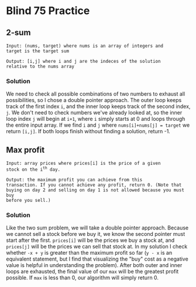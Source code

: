 # Blind 75 Practice

## 2-sum

<code>Input: (nums, target) where nums is an array of integers and target is the target sum </code>

<code>Output: [i,j] where i and j are the indeces of the solution relative to the nums array </code>

### Solution

We need to check all possible combinations of two numbers to exhaust all possibilities, so I chose a double pointer approach. The outer loop keeps track of the first index `i`, and the inner loop keeps track of the second index, `j`. We don't need to check numbers we've already looked at, so the inner loop index `j` will begin at `i+1`, where `i` simply starts at 0 and loops through the entire input array. If we find `i` and `j` where `nums[i]+nums[j] = target` we return `[i,j]`. If both loops finish without finding a solution, return -1.

## Max profit

<code>Input: array prices where prices[i] is the price of a given stock on the i<sup>th</sup> day.</code>

<code>Output: the maximum profit you can achieve from this transaction. If you cannot achieve any profit, return 0. (Note that buying on day 2 and selling on day 1 is not allowed because you must buy before you sell.)</code>

### Solution

Like the two sum problem, we will take a double pointer approach. Because we cannot sell a stock before we buy it, we know the second pointer must start after the first. `prices[i]` will be the prices we buy a stock at, and `prices[j]` will be the prices we can sell that stock at. In my solution I check whether `-x + y` is greater than the maximum profit so far (`y - x` is an equivalent statement, but I find that visualizing the "buy" cost as a negative value is helpful in understanding the problem). After both outer and inner loops are exhausted, the final value of our `max` will be the greatest profit possible. If `max` is less than 0, our algorithm will simply return 0.
